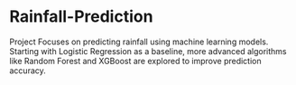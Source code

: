 # Rainfall-Prediction
Project Focuses on predicting rainfall using machine learning models. Starting with Logistic Regression as a baseline, more advanced algorithms like Random Forest and XGBoost are explored to improve prediction accuracy.
